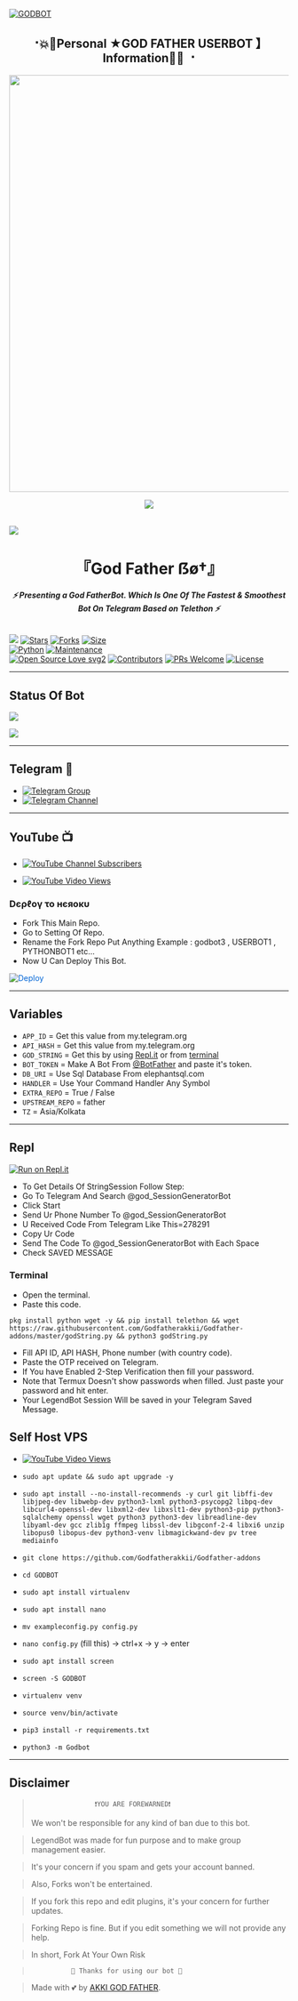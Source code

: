 [![GODBOT](https://te.legra.ph/file/d59e3d187b71344f8c437.jpg)](https://github.com/Godfatherakkii/Godfather-addons)

<h2 align="center"><b> ⠐💥💫Personal ★GOD FATHER USERBOT 】Information💫💥 ⠐ </b></h2>

<p align='Middle'><a href='https://t.me/'><img src='https://te.legra.ph/file/d59e3d187b71344f8c437.jpg' width='750"'></a></p>
<p align="center">
 
  <img src="https://readme-typing-svg.herokuapp.com?color=F77247&width=420&lines=𝑨+𝑷𝒂𝒔𝒔𝒊𝒐𝒏𝒂𝒕𝒆+𝒅𝒆𝒗𝒆𝒍𝒐𝒑𝒆𝒓+𝒇𝒓𝒐𝒎+Rajasthan%E2%9C%8C%EF%B8%8F;PHP%2C+Linux%2C+Hack%2C+Telethon%2C+Pyrogram%2C+Python%2C+Java%2C+Linux%E2%9D%A4%EF%B8%8F">
</p> 
<br>
<img src="https://readme-typing-svg.herokuapp.com?color=F77247&width=420&lines=AKKI+BOY+Hacker+DarkWeb+NAGPURE%E2%9C%8C%EF%B8%8F;GOD-FATHER%2C+OP%2C+OPBOTS%2C+BOTS%2C+MUSIC%2C+HACKER%2C+HACKBOT%2C+USERBOT%E2%9D%A4%EF%B8%8F">
<h1 align="center">
<b> 『God Father ẞø†』 </b>
</h1>

<h6 align="center">
  <b>⚡ Presenting a God FatherBot. Which Is One Of The Fastest & Smoothest Bot On Telegram Based on Telethon ⚡</b>
</h6>


[![](https://img.shields.io/badge/GodBot-v2.0-blue)](#)
[![Stars](https://img.shields.io/github/stars/Godfatherakkii/Godfather_Userbot?style=flat-square&color=yellow)](https://github.com/Godfatherakkii/Godfather_Userbot/stargazers)
[![Forks](https://img.shields.io/github/forks/Godfatherakkii/Godfather_Userbot?style=flat-square&color=orange)](https://github.com/Godfatherakkii/Godfather_Userbot/fork)
[![Size](https://img.shields.io/github/repo-size/Godfatherakkii/Godfather_Userbot?style=flat-square&color=green)](https://github.com/Godfatherakkii/Godfather_UserbotT/)   
[![Python](https://img.shields.io/badge/Python-v3.10.2-blue)](https://www.python.org/)
[![Maintenance](https://img.shields.io/badge/Maintained%3F-yes-green.svg)](https://github.com/Godfatherakkii/Godfather_Userbot/graphs/commit-activity)   
[![Open Source Love svg2](https://badges.frapsoft.com/os/v2/open-source.svg?v=103)](https://github.com/Godfatherakkii/Godfather_Userbot)
[![Contributors](https://img.shields.io/github/contributors/Godfatherakkii/Godfather_Userbot?style=flat-square&color=green)](https://github.com/Godfatherakkii/Godfather_Userbot/graphs/contributors)
[![PRs Welcome](https://img.shields.io/badge/PRs-welcome-brightgreen.svg?style=flat-square)](https://makeapullrequest.com)
[![License](https://img.shields.io/badge/License-AGPL-blue)](https://github.com/Godfatherakkii/Godfather_Userbot/blob/main/LICENSE)   

------

## Status Of Bot 
<p align="left">
    <a href="https://github.com/Godfatherakkii/Godfather_Userbot/network/members"><img src="https://img.shields.io/github/forks/Godfatherakkii/Godfather_Userbot?label=Forks&logoColor=Black&style=social"></a><p align="left"><a href="https://github.com/Godfatherakkii/Godfather_Userbot/stargazers"><img src="https://img.shields.io/github/stars/Godfatherakkii/Godfather_Userbot?logoColor=Blue&style=social"></a><p align="left"><a href="https://github.com/Godfatherakkii/Godfather_Userbot"></a><p align="left"><a href="https://github.com/Godfatherakkii/Godfather_Userbot?"></a>

------

## Telegram 🏪
- [![Telegram Group](https://img.shields.io/badge/Telegram-Group-brightgreen)](https://t.me/)
- [![Telegram Channel](https://img.shields.io/badge/Telegram-Channel-brightgreen)](https://t.me/)

------

## YouTube 📺
- [![YouTube Channel Subscribers](https://img.shields.io/youtube/channel/subscribers/UCvp8PY25PTRhFDZjLv3sVfg?style=social)](https://youtube.com/channel/UCvp8PY25PTRhFDZjLv3sVfg)

- [![YouTube Video Views](https://img.shields.io/youtube/views/CH_KO1wim2o?label=Tutorial+•+Heroku+•&style=social)](https://youtu.be/CH_KO1wim2o)

<h3> Dєρℓογ το нєяοκυ </h3>

- Fork This Main Repo.
- Go to Setting Of Repo.
- Rename the Fork Repo Put Anything Example : godbot3 , USERBOT1 , PYTHONBOT1 etc...
- Now U Can Deploy This Bot.

<a href="https://heroku.com/deploy/" rel="nofollow" style="background-color: initial; box-sizing: border-box; color: #0366d6; text-decoration-line: none;"><img alt="Deploy" data-canonical-src="https://www.herokucdn.com/deploy/button.svg" src="https://camo.githubusercontent.com/83b0e95b38892b49184e07ad572c94c8038323fb/68747470733a2f2f7777772e6865726f6b7563646e2e636f6d2f6465706c6f792f627574746f6e2e737667" style="border-style: none; box-sizing: initial; max-width: 100%;" /></a></div>
</a>

---------

## Variables

- `APP_ID`  =  Get this value from my.telegram.org
- `API_HASH`  =  Get this value from my.telegram.org
- `GOD_STRING`  =  Get this by using [Repl.it](#Repl) or from [terminal](#Terminal)
- `BOT_TOKEN`  =  Make A Bot From [@BotFather](https://t.me/botfather) and paste it's token.
- `DB_URI` = Use Sql Database  From elephantsql.com
- `HANDLER` = Use Your Command Handler Any Symbol
- `EXTRA_REPO` = True / False
- `UPSTREAM_REPO` = father
- `TZ` = Asia/Kolkata 

------

## Repl

[![Run on Repl.it](https://replit.com/badge/github/Godfatherakkii/Godfather_Userbot)]()

- To Get Details Of StringSession Follow Step: 
- Go To Telegram And Search @god_SessionGeneratorBot
- Click Start
- Send Ur Phone Number To @god_SessionGeneratorBot
- U Received Code From Telegram Like This=278291
- Copy Ur Code
- Send The Code To @god_SessionGeneratorBot with Each Space
- Check SAVED MESSAGE

### Terminal
- Open the terminal.
- Paste this code.

`pkg install python wget -y && pip install telethon && wget https://raw.githubusercontent.com/Godfatherakkii/Godfather-addons/master/godString.py && python3 godString.py`
- Fill API ID, API HASH, Phone number (with country code).
- Paste the OTP received on Telegram.
- If You have Enabled 2-Step Verification then fill your password.
- Note that Termux Doesn't show passwords when filled. Just paste your password and hit enter.
- Your LegendBot Session Will be saved in your Telegram Saved Message.


## Self Host VPS

- [![YouTube Video Views](https://img.shields.io/youtube/views/DheBIuT1Fmg?label=Tutorial+•+SelfHost+•&style=social)](https://youtu.be/DheBIuT1Fmg)

- `sudo apt update && sudo apt upgrade -y`

- `sudo apt install --no-install-recommends -y curl git libffi-dev libjpeg-dev libwebp-dev python3-lxml python3-psycopg2 libpq-dev libcurl4-openssl-dev libxml2-dev libxslt1-dev python3-pip python3-sqlalchemy openssl wget python3 python3-dev libreadline-dev libyaml-dev gcc zlib1g ffmpeg libssl-dev libgconf-2-4 libxi6 unzip libopus0 libopus-dev python3-venv libmagickwand-dev pv tree mediainfo`

- `git clone https://github.com/Godfatherakkii/Godfather-addons` 

- `cd GODBOT`

- `sudo apt install virtualenv`

- `sudo apt install nano`

- `mv exampleconfig.py config.py`

- `nano config.py` (fill this) -> ctrl+x -> y -> enter

- `sudo apt install screen`

- `screen -S GODBOT`

- `virtualenv venv`

- `source venv/bin/activate`

- `pip3 install -r requirements.txt`

- `python3 -m Godbot`
 
------

## Disclaimer
  
>                     ❗YOU ARE FOREWARNED❗
> We won't be responsible for any kind of ban due to this bot.

> LegendBot was made for fun purpose and to make group management easier.

> It's your concern if you spam and gets your account banned.

> Also, Forks won't be entertained.

> If you fork this repo and edit plugins, it's your concern for further updates.

> Forking Repo is fine. But if you edit something we will not provide any help.

> In short, Fork At Your Own Risk    

>               💖 Thanks for using our bot 💖

</details>


> Made with 💕 by [AKKI GOD FATHER]().    
